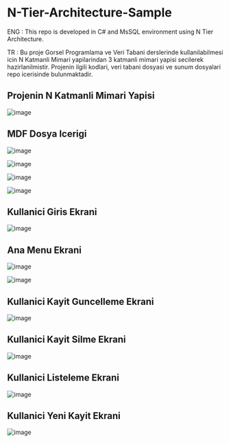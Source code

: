 # N-Tier-Architecture-Sample

ENG : This repo is developed in C# and MsSQL environment using N Tier Architecture.

TR : Bu proje Gorsel Programlama ve Veri Tabani derslerinde kullanilabilmesi icin N Katmanli Mimari yapilarindan 3 katmanli mimari yapisi secilerek hazirlanilmistir. Projenin ilgili kodlari, veri tabani dosyasi ve sunum dosyalari repo icerisinde bulunmaktadir. 

## Projenin N Katmanli Mimari Yapisi

![image](https://user-images.githubusercontent.com/5441882/94993721-a4ed0a80-059b-11eb-91b7-537f3f559a23.png)

## MDF Dosya Icerigi

![image](https://user-images.githubusercontent.com/5441882/94994295-60fc0480-059f-11eb-9e36-51120daeccad.png)

![image](https://user-images.githubusercontent.com/5441882/94994299-6a856c80-059f-11eb-9efa-bd23db16b973.png)

![image](https://user-images.githubusercontent.com/5441882/94994305-7113e400-059f-11eb-9c51-5c4bf5234f12.png)

![image](https://user-images.githubusercontent.com/5441882/94994309-7a04b580-059f-11eb-9129-622696a973fb.png)

## Kullanici Giris Ekrani

![image](https://user-images.githubusercontent.com/5441882/94993729-b33b2680-059b-11eb-9dd9-21d962d68e85.png)

## Ana Menu Ekrani

![image](https://user-images.githubusercontent.com/5441882/94993734-c3eb9c80-059b-11eb-904c-e8c74573d783.png)

![image](https://user-images.githubusercontent.com/5441882/94993745-cfd75e80-059b-11eb-8f31-445585b57a0e.png)

## Kullanici Kayit Guncelleme Ekrani 

![image](https://user-images.githubusercontent.com/5441882/94993759-e382c500-059b-11eb-984d-0930bf3237e9.png)

## Kullanici Kayit Silme Ekrani

![image](https://user-images.githubusercontent.com/5441882/94993775-ff866680-059b-11eb-8921-4dd10c1a627f.png)

## Kullanici Listeleme Ekrani

![image](https://user-images.githubusercontent.com/5441882/94993786-0a40fb80-059c-11eb-9c64-37f172ad7ae3.png)

## Kullanici Yeni Kayit Ekrani

![image](https://user-images.githubusercontent.com/5441882/94993798-1c229e80-059c-11eb-9f45-948d9dc2cc71.png)
